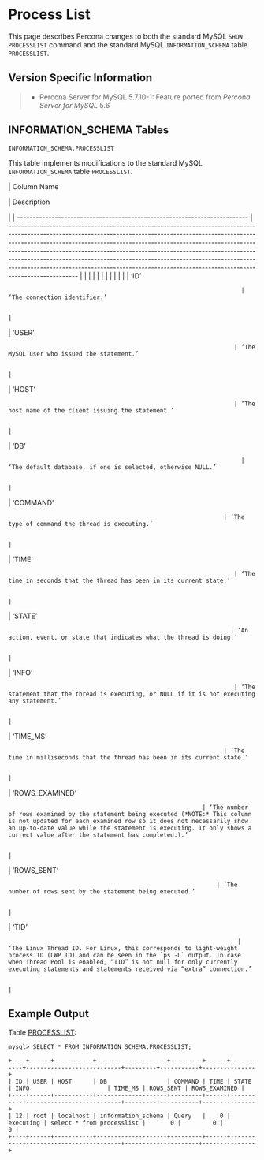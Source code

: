 # Process List

This page describes Percona changes to both the standard MySQL `SHOW PROCESSLIST` command and the standard MySQL `INFORMATION_SCHEMA` table `PROCESSLIST`.

## Version Specific Information

> 
> * Percona Server for MySQL 5.7.10-1: Feature ported from *Percona Server for MySQL* 5.6

## INFORMATION_SCHEMA Tables

`INFORMATION_SCHEMA.PROCESSLIST`

This table implements modifications to the standard MySQL `INFORMATION_SCHEMA` table `PROCESSLIST`.

| Column Name

 | Description

 |
| ------------------------------------------------------------------------- | ---------------------------------------------------------------------------------------------------------------------------------------------------------------------------------------------------------------------------------------------------------------------------------------------------------------------------------------------------------------------------------------------------------------------------------------------------------------------------------------------------------- |  |  |  |  |  |  |  |  |  |  |
| ‘ID’

                                                                      | ‘The connection identifier.’

                                                                                                                                                                                                                                                                                                                                                                                                                                                                               |
| ‘USER’

                                                                    | ‘The MySQL user who issued the statement.’

                                                                                                                                                                                                                                                                                                                                                                                                                                                                 |
| ‘HOST’

                                                                    | ‘The host name of the client issuing the statement.’

                                                                                                                                                                                                                                                                                                                                                                                                                                                       |
| ‘DB’

                                                                      | ‘The default database, if one is selected, otherwise NULL.’

                                                                                                                                                                                                                                                                                                                                                                                                                                                |
| ‘COMMAND’

                                                                 | ‘The type of command the thread is executing.’

                                                                                                                                                                                                                                                                                                                                                                                                                                                             |
| ‘TIME’

                                                                    | ‘The time in seconds that the thread has been in its current state.’

                                                                                                                                                                                                                                                                                                                                                                                                                                       |
| ‘STATE’

                                                                   | ‘An action, event, or state that indicates what the thread is doing.’

                                                                                                                                                                                                                                                                                                                                                                                                                                      |
| ‘INFO’

                                                                    | ‘The statement that the thread is executing, or NULL if it is not executing any statement.’

                                                                                                                                                                                                                                                                                                                                                                                                                |
| ‘TIME_MS’

                                                                 | ‘The time in milliseconds that the thread has been in its current state.’

                                                                                                                                                                                                                                                                                                                                                                                                                                  |
| ‘ROWS_EXAMINED’

                                                           | ‘The number of rows examined by the statement being executed (*NOTE:* This column is not updated for each examined row so it does not necessarily show an up-to-date value while the statement is executing. It only shows a correct value after the statement has completed.).’

                                                                                                                                                                                                                             |
| ‘ROWS_SENT’

                                                               | ‘The number of rows sent by the statement being executed.’

                                                                                                                                                                                                                                                                                                                                                                                                                                                 |
| ‘TID’

                                                                     | ‘The Linux Thread ID. For Linux, this corresponds to light-weight process ID (LWP ID) and can be seen in the `ps -L` output. In case when Thread Pool is enabled, “TID” is not null for only currently executing statements and statements received via “extra” connection.’

                                                                                                                                                                                                                                 |
## Example Output

Table [PROCESSLIST](https://docs.percona.com/percona-server/8.0/diagnostics/process_list.html#processlist):

```
mysql> SELECT * FROM INFORMATION_SCHEMA.PROCESSLIST;

+----+------+-----------+--------------------+---------+------+-----------+---------------------------+---------+-----------+---------------+
| ID | USER | HOST      | DB                 | COMMAND | TIME | STATE     | INFO                      | TIME_MS | ROWS_SENT | ROWS_EXAMINED |
+----+------+-----------+--------------------+---------+------+-----------+---------------------------+---------+-----------+---------------+
| 12 | root | localhost | information_schema | Query   |    0 | executing | select * from processlist |       0 |         0 |             0 |
+----+------+-----------+--------------------+---------+------+-----------+---------------------------+---------+-----------+---------------+
```
